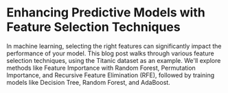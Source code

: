 # Enhancing Predictive Models with Feature Selection Techniques
In machine learning, selecting the right features can significantly impact the performance of your model. This blog post walks through various feature selection techniques, using the Titanic dataset as an example. We'll explore methods like Feature Importance with Random Forest, Permutation Importance, and Recursive Feature Elimination (RFE), followed by training models like Decision Tree, Random Forest, and AdaBoost.
